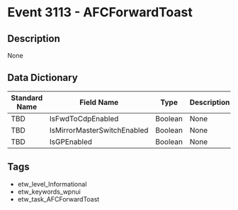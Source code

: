# Event 3113 - AFCForwardToast

## Description
None

## Data Dictionary
|Standard Name|Field Name|Type|Description|Sample Value|
|---|---|---|---|---|
|TBD|IsFwdToCdpEnabled|Boolean|None|`None`|
|TBD|IsMirrorMasterSwitchEnabled|Boolean|None|`None`|
|TBD|IsGPEnabled|Boolean|None|`None`|

## Tags
* etw_level_Informational
* etw_keywords_wpnui
* etw_task_AFCForwardToast